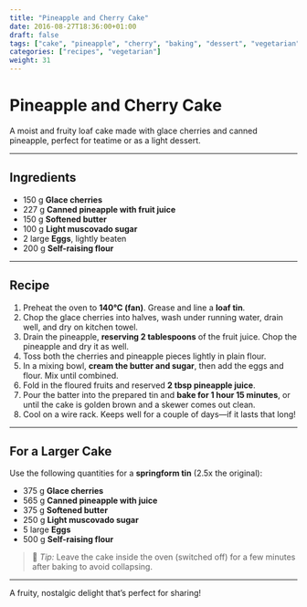 ```yaml
---
title: "Pineapple and Cherry Cake"
date: 2016-08-27T18:36:00+01:00
draft: false
tags: ["cake", "pineapple", "cherry", "baking", "dessert", "vegetarian"]
categories: ["recipes", "vegetarian"]
weight: 31
---
```


# Pineapple and Cherry Cake

A moist and fruity loaf cake made with glace cherries and canned pineapple, perfect for teatime or as a light dessert.

---

## Ingredients

- 150 g **Glace cherries**
- 227 g **Canned pineapple with fruit juice**
- 150 g **Softened butter**
- 100 g **Light muscovado sugar**
- 2 large **Eggs**, lightly beaten
- 200 g **Self-raising flour**

---

## Recipe

1. Preheat the oven to **140°C (fan)**. Grease and line a **loaf tin**.
2. Chop the glace cherries into halves, wash under running water, drain well, and dry on kitchen towel.
3. Drain the pineapple, **reserving 2 tablespoons** of the fruit juice. Chop the pineapple and dry it as well.
4. Toss both the cherries and pineapple pieces lightly in plain flour.
5. In a mixing bowl, **cream the butter and sugar**, then add the eggs and flour. Mix until combined.
6. Fold in the floured fruits and reserved **2 tbsp pineapple juice**.
7. Pour the batter into the prepared tin and **bake for 1 hour 15 minutes**, or until the cake is golden brown and a skewer comes out clean.
8. Cool on a wire rack. Keeps well for a couple of days—if it lasts that long!

---

## For a Larger Cake

Use the following quantities for a **springform tin** (2.5x the original):

- 375 g **Glace cherries**
- 565 g **Canned pineapple with juice**
- 375 g **Softened butter**
- 250 g **Light muscovado sugar**
- 5 large **Eggs**
- 500 g **Self-raising flour**

> 🔸 *Tip:* Leave the cake inside the oven (switched off) for a few minutes after baking to avoid collapsing.

---

A fruity, nostalgic delight that’s perfect for sharing!
